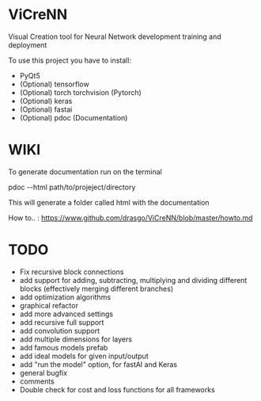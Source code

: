 # ViCreNN
Visual Creation tool for Neural Network development training and deployment

To use this project you have to install:

- PyQt5
- (Optional) tensorflow
- (Optional) torch torchvision (Pytorch)
- (Optional) keras
- (Optional) fastai
- (Optional) pdoc (Documentation)

# WIKI

To generate documentation run on the terminal

pdoc --html path/to/projeject/directory

This will generate a folder called html with the documentation

How to.. : https://www.github.com/drasgo/ViCreNN/blob/master/howto.md



# TODO

- Fix recursive block connections
- add support for adding, subtracting, multiplying and dividing different blocks (effectively merging different branches)
- add optimization algorithms
- graphical refactor
- add more advanced settings
- add recursive full support
- add convolution support
- add multiple dimensions for layers
- add famous models prefab
- add ideal models for given input/output
- add "run the model" option, for fastAI and Keras
- general bugfix
- comments
- Double check for cost and loss functions for all frameworks

